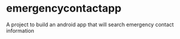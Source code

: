 # emergencycontactapp
A project to build an android app that will search emergency contact information
